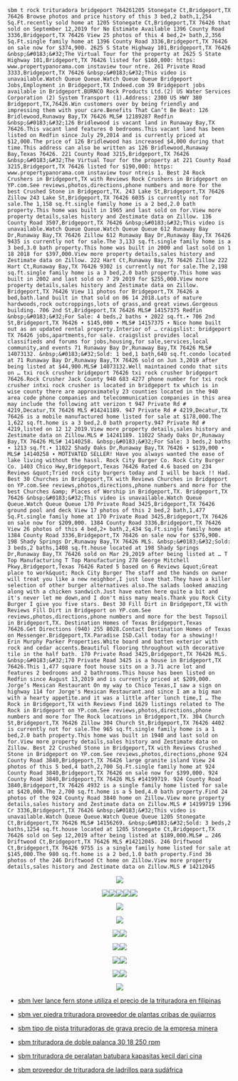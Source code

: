 
```
sbm t rock trituradora bridgeport 764261205 Stonegate Ct,Bridgeport,TX 76426 Browse photos and price history of this 3 bed,2 bath,1,254 Sq.Ft.recently sold home at 1205 Stonegate Ct,Bridgeport,TX 76426 that sold on September 12,2019 for No Estimate Available 1396 County Road 3336,Bridgeport,TX 76426 View 25 photos of this 4 bed,2+ bath,2,356 Sq.Ft.single family home at 1396 County Road 3336,Bridgeport,TX 76426 on sale now for $374,900. 2625 S State Highway 101,Bridgeport,TX 76426 &nbsp;&#0183;&#32;The Virtual Tour for the property at 2625 S State Highway 101,Bridgeport,TX 76426 listed for $160,000: https: www.propertypanorama.com instaview tour ntre. 261 Private Road 3333,Bridgeport,TX 76426 &nbsp;&#0183;&#32;This video is unavailable.Watch Queue Queue.Watch Queue Queue Bridgeport Jobs,Employment in Bridgeport,TX Indeed.com 39 Bridgeport jobs available in Bridgeport.BURNCO Rock Products Ltd.(2) US Water Services Corporation (2) System Transport (1).Address: 2300 US HWY 380 Bridgeport,TX,76426.Win customers over by being friendly and impressing them with your care.Benefits That Can’t Be Beat: 126 Bridlewood,Runaway Bay,TX 76426 MLS# 12189287 Redfin &nbsp;&#0183;&#32;126 Bridlewood is vacant land in Runaway Bay,TX 76426.This vacant land features 0 bedrooms.This vacant land has been listed on Redfin since July 29,2014 and is currently priced at $12,000.The price of 126 Bridlewood has increased $4,000 during that time.This address can also be written as 126 Bridlewood,Runaway Bay,Texas 76426. 221 County Road 3215,Bridgeport,TX 76426 &nbsp;&#0183;&#32;The Virtual Tour for the property at 221 County Road 3215,Bridgeport,TX 76426 listed for $190,000: https: www.propertypanorama.com instaview tour ntreis 1. Best 24 Rock Crushers in Bridgeport,TX with Reviews Rock Crushers in Bridgeport on YP.com.See reviews,photos,directions,phone numbers and more for the best Crushed Stone in Bridgeport,TX. 243 Lake St,Bridgeport,TX 76426 Zillow 243 Lake St,Bridgeport,TX 76426 6035 is currently not for sale.The 1,158 sq.ft.single family home is a 2 bed,2.0 bath property.This home was built in 1965 and last sold on for.View more property details,sales history and Zestimate data on Zillow. 136 County Road 3507,Bridgeport,TX 76426 &nbsp;&#0183;&#32;This video is unavailable.Watch Queue Queue.Watch Queue Queue 612 Runaway Bay Dr,Runaway Bay,TX 76426 Zillow 612 Runaway Bay Dr,Runaway Bay,TX 76426 9435 is currently not for sale.The 3,133 sq.ft.single family home is a 3 bed,3.0 bath property.This home was built in 2000 and last sold on 1 18 2018 for $397,000.View more property details,sales history and Zestimate data on Zillow. 222 Hart Ct,Runaway Bay,TX 76426 Zillow 222 Hart Ct,Runaway Bay,TX 76426 9302 is currently not for sale.The 2,198 sq.ft.single family home is a 3 bed,2.0 bath property.This home was built in 2002 and last sold on 7 29 2019 for $255,000.View more property details,sales history and Zestimate data on Zillow. Bridgeport,TX 76426 View 11 photos for Bridgeport,TX 76426 a bed,bath.land built in that sold on 06 14 2018.Lots of mature hardwoods,rock outcroppings,lots of grass,and great views.Gorgeous building. 706 2nd St,Bridgeport,TX 76426 MLS# 14157375 Redfin &nbsp;&#0183;&#32;For Sale: 4 beds,2 baths ∙ 2022 sq.ft.∙ 706 2nd St,Bridgeport,TX 76426 ∙ $145,000 ∙ MLS# 14157375 ∙ Nice home built out as an updated rental property.Interior of … craigslist: bridgeport TX 76426 jobs,apartments,for sale. craigslist provides local classifieds and forums for jobs,housing,for sale,services,local community,and events 71 Runaway Bay Dr,Runaway Bay,TX 76426 MLS# 14073132. &nbsp;&#0183;&#32;Sold: 1 bed,1 bath,640 sq.ft.condo located at 71 Runaway Bay Dr,Runaway Bay,TX 76426 sold on Jun 3,2019 after being listed at $44,900.MLS# 14073132.Well maintained condo that sits on … txi rock crusher bridgeport 76426 txi rock crusher bridgeport 76426.Rock Crusher Jack County 940 683 4277 phone number for txi rock crusher intxi rock crusher is located in bridgeport tx which is in wise county there are approximately 23 counties located in the 940 area code phone companies and telecommunication companies in this area may include the following att verizon t 947 Private Rd # 4219,Decatur,TX 76426 MLS #14241189. 947 Private Rd # 4219,Decatur,TX 76426 is a mobile manufactured home listed for sale at $178,000.The 1,622 sq.ft.home is a 3 bed,2.0 bath property.947 Private Rd # 4219,listed on 12 12 2019.View more property details,sales history and Zestimate data on Zillow.MLS # 14241189. 11022 Shady Oaks Dr,Runaway Bay,TX 76426 MLS# 14140258. &nbsp;&#0183;&#32;For Sale: 3 beds,2 baths ∙ 1213 sq.ft.∙ 11022 Shady Oaks Dr,Runaway Bay,TX 76426 ∙ $139,000 ∙ MLS# 14140258 ∙ MOTIVATED SELLER! Have you always wanted the ease of lake living without the hassl. Rock City Burger Co. Rock City Burger Co. 1403 Chico Hwy,Bridgeport,Texas 76426 Rated 4.6 based on 234 Reviews &quot;Tried rock city burgers today and I will be back !! Had. Best 30 Churches in Bridgeport,TX with Reviews Churches in Bridgeport on YP.com.See reviews,photos,directions,phone numbers and more for the best Churches &amp; Places of Worship in Bridgeport,TX. Bridgeport,TX 76426 &nbsp;&#0183;&#32;This video is unavailable.Watch Queue Queue.Watch Queue Queue 170 Private Road 3425,Bridgeport,TX 76426 ground pool and deck View 17 photos of this 2 bed,2 bath,1,477 Sq.Ft.single family home at 170 Private Road 3425,Bridgeport,TX 76426 on sale now for $209,000. 1384 County Road 3336,Bridgeport,TX 76426 View 26 photos of this 4 bed,2+ bath,2,434 Sq.Ft.single family home at 1384 County Road 3336,Bridgeport,TX 76426 on sale now for $376,900. 198 Shady Springs Dr,Runaway Bay,TX 76426 MLS. &nbsp;&#0183;&#32;Sold: 3 beds,2 baths,1408 sq.ft.house located at 198 Shady Springs Dr,Runaway Bay,TX 76426 sold on Mar 29,2019 after being listed at … T Top Manufacturing T Top Manufacturing 278 George Mitchell Pkwy,Bridgeport,Texas 76426 Rated 5 based on 6 Reviews &quot;Great place to work&quot; Rock City Burger The staff and the hands on owner will treat you like a new neighbor,I just love that.They have a killer selection of other burger alternatives also.The salads looked amazing along with a chicken sandwich.Just have eaten here quite a bit and it's never let me down,and I don't miss many meals.Thank you Rock City Burger I give you five stars. Best 30 Fill Dirt in Bridgeport,TX with Reviews Fill Dirt in Bridgeport on YP.com.See reviews,photos,directions,phone numbers and more for the best Topsoil in Bridgeport,TX. Destination Homes of Texas Bridgeport,Texas 76426.Get Directions (940) 255 8028.Contact Destination Homes of Texas on Messenger.Bridgeport,TX.Paradise ISD.Call today for a showing!! Erin Murphy Parker Properties.White board and batten exterior with rock and cedar accents.Beautiful flooring throughout with decorative tile in the half bath. 170 Private Road 3425,Bridgeport,TX 76426 MLS. &nbsp;&#0183;&#32;170 Private Road 3425 is a house in Bridgeport,TX 76426.This 1,477 square foot house sits on a 3.71 acre lot and features 2 bedrooms and 2 bathrooms.This house has been listed on Redfin since August 13,2019 and is currently priced at $209,000. Jorge’s Mexican Restaurant On my way to Chico Texas,I saw a sign on highway 114 for Jorge's Mexican Restaurant.and since I am a big man with a hearty appetite.and it was a little after lunch time,I … The Rock in Bridgeport,TX with Reviews Find 1629 listings related to The Rock in Bridgeport on YP.com.See reviews,photos,directions,phone numbers and more for The Rock locations in Bridgeport,TX. 304 Church St,Bridgeport,TX 76426 Zillow 304 Church St,Bridgeport,TX 76426 4402 is currently not for sale.The 965 sq.ft.single family home is a 1 bed,2.0 bath property.This home was built in 1940 and last sold on for.View more property details,sales history and Zestimate data on Zillow. Best 22 Crushed Stone in Bridgeport,TX with Reviews Crushed Stone in Bridgeport on YP.com.See reviews,photos,directions,phone 924 County Road 3840,Bridgeport,TX 76426 large granite island View 24 photos of this 5 bed,4 bath,2,700 Sq.Ft.single family home at 924 County Road 3840,Bridgeport,TX 76426 on sale now for $399,000. 924 County Road 3840,Bridgeport,TX 76426 MLS #14199719. 924 County Road 3840,Bridgeport,TX 76426 4932 is a single family home listed for sale at $420,000.The 2,700 sq.ft.home is a 5 bed,4.0 bath property.Find 24 photos of the 924 County Road 3840 home on Zillow.View more property details,sales history and Zestimate data on Zillow.MLS # 14199719 1396 Cr 3336,Bridgeport,TX 76426 &nbsp;&#0183;&#32;This video is unavailable.Watch Queue Queue.Watch Queue Queue 1205 Stonegate Ct,Bridgeport,TX 76426 MLS# 14156269. &nbsp;&#0183;&#32;Sold: 3 beds,2 baths,1254 sq.ft.house located at 1205 Stonegate Ct,Bridgeport,TX 76426 sold on Sep 12,2019 after being listed at $189,000.MLS# … 246 Driftwood Ct,Bridgeport,TX 76426 MLS #14212045. 246 Driftwood Ct,Bridgeport,TX 76426 9755 is a single family home listed for sale at $145,000.The 980 sq.ft.home is a 2 bed,1.0 bath property.Find 36 photos of the 246 Driftwood Ct home on Zillow.View more property details,sales history and Zestimate data on Zillow.MLS # 14212045 
```

<div align="center">

<a href="https://es-crusher.shibang-china.com/github&k=sbm+t+rock+trituradora+bridgeport+76426"><img src="https://static.shibang-china.com/es/crusher/logo.jpg"></a>

<a href="https://es-crusher.shibang-china.com/github&k=sbm+t+rock+trituradora+bridgeport+76426"><img src="https://static.shibang-china.com/es/crusher/index.jpg"></a><a href="https://es-crusher.shibang-china.com/material.htmlgithub&k=sbm+t+rock+trituradora+bridgeport+76426"><img src="https://static.shibang-china.com/es/crusher/material.jpg"></a><a href="https://es-crusher.shibang-china.com/application.htmlgithub&k=sbm+t+rock+trituradora+bridgeport+76426"><img src="https://static.shibang-china.com/es/crusher/application.jpg"></a><a href="https://es-crusher.shibang-china.com/aboutus.htmlgithub&k=sbm+t+rock+trituradora+bridgeport+76426"><img src="https://static.shibang-china.com/es/crusher/aboutus.jpg"></a><a href="https://es-crusher.shibang-china.com/contact.htmlgithub&k=sbm+t+rock+trituradora+bridgeport+76426"><img src="https://static.shibang-china.com/es/crusher/contact.jpg"></a>

<a href="https://es-crusher.shibang-china.com/github&k=sbm+t+rock+trituradora+bridgeport+76426"><img src="https://static.shibang-china.com/es/crusher/banner.jpg"></a>

<a href="https://swt.shibang-china.com/github&k=sbm+t+rock+trituradora+bridgeport+76426"><img src="https://static.shibang-china.com/es/crusher/text.jpg"></a>

<a href="https://swt.shibang-china.com/github&k=sbm+t+rock+trituradora+bridgeport+76426"><img src="https://static.shibang-china.com/es/crusher/chat.jpg"></a><a href="https://es-crusher.shibang-china.com/contact.htmlgithub&k=sbm+t+rock+trituradora+bridgeport+76426"><img src="https://static.shibang-china.com/es/crusher/message.jpg"></a>

<a href="https://es-crusher.shibang-china.com/products/pe.htmlgithub&k=sbm+t+rock+trituradora+bridgeport+76426"><img src="https://static.shibang-china.com/es/crusher/pe.jpg"></a><a href="https://es-crusher.shibang-china.com/products/pf.htmlgithub&k=sbm+t+rock+trituradora+bridgeport+76426"><img src="https://static.shibang-china.com/es/crusher/pf.jpg"></a>

<a href="https://es-crusher.shibang-china.com/products/hpt.htmlgithub&k=sbm+t+rock+trituradora+bridgeport+76426"><img src="https://static.shibang-china.com/es/crusher/hpt.jpg"></a><a href="https://es-crusher.shibang-china.com/products/vsi.htmlgithub&k=sbm+t+rock+trituradora+bridgeport+76426"><img src="https://static.shibang-china.com/es/crusher/vsi.jpg"></a>

<a href="https://es-crusher.shibang-china.com/products/klv.htmlgithub&k=sbm+t+rock+trituradora+bridgeport+76426"><img src="https://static.shibang-china.com/es/crusher/klv.jpg"></a><a href="https://es-crusher.shibang-china.com/products/portable.htmlgithub&k=sbm+t+rock+trituradora+bridgeport+76426"><img src="https://static.shibang-china.com/es/crusher/portable.jpg"></a>

<a href="https://swt.shibang-china.com/github&k=sbm+t+rock+trituradora+bridgeport+76426"><img src="https://static.shibang-china.com/es/crusher/case.jpg"></a>

</div>


* [sbm lver lance fern stone utiliza el precio de la trituradora en filipinas](sbm%20lver%20lance%20fern%20stone%20utiliza%20el%20precio%20de%20la%20trituradora%20en%20filipinas.md)

* [sbm ver piedra trituradora proveedor de plantas cribas de guijarros](sbm%20ver%20piedra%20trituradora%20proveedor%20de%20plantas%20cribas%20de%20guijarros.md)

* [sbm tipo de pista trituradoras de grava precio de la empresa minera](sbm%20tipo%20de%20pista%20trituradoras%20de%20grava%20precio%20de%20la%20empresa%20minera.md)

* [sbm trituradora de doble palanca 30 18 250 rpm](sbm%20trituradora%20de%20doble%20palanca%2030%2018%20250%20rpm.md)

* [sbm trituradora de peralatan batubara kapasitas kecil dari cina](sbm%20trituradora%20de%20peralatan%20batubara%20kapasitas%20kecil%20dari%20cina.md)

* [sbm proveedor de trituradora de ladrillos para sudáfrica](sbm%20proveedor%20de%20trituradora%20de%20ladrillos%20para%20sud%C3%A1frica.md)